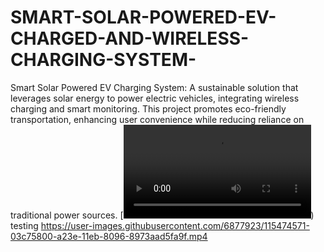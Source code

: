 # SMART-SOLAR-POWERED-EV-CHARGED-AND-WIRELESS-CHARGING-SYSTEM-
Smart Solar Powered EV Charging System: A sustainable solution that leverages solar energy to power electric vehicles, integrating wireless charging and smart monitoring. This project promotes eco-friendly transportation, enhancing user convenience while reducing reliance on traditional power sources.
[![Watch the video](https://rawcdn.githack.com/Dhaneshree11/SMART-SOLAR-POWERED-EV-CHARGED-AND-WIRELESS-CHARGING-SYSTEM-/51babd76603ee5e0568b79a77baf0c0c64103787/SMART%20SOLAR%20POWERED%20EV%20CHARGED%20AND%20WIRELESS%20CHARGING%20SYSTEM_.mp4))
testing
https://user-images.githubusercontent.com/6877923/115474571-03c75800-a23e-11eb-8096-8973aad5fa9f.mp4

